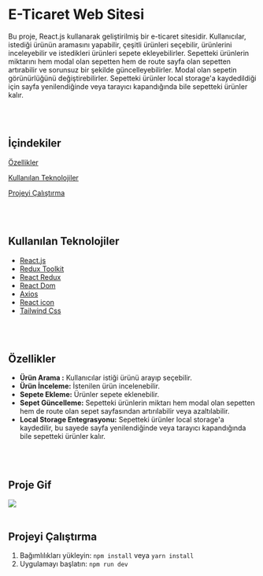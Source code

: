 # E-Ticaret Web Sitesi

Bu proje, React.js kullanarak geliştirilmiş bir e-ticaret sitesidir. Kullanıcılar, istediği ürünün aramasını yapabilir, çeşitli ürünleri seçebilir, ürünlerini inceleyebilir ve istedikleri ürünleri sepete ekleyebilirler. Sepetteki ürünlerin miktarını hem modal olan sepetten hem de route sayfa olan sepetten artırabilir ve sorunsuz bir şekilde güncelleyebilirler. Modal olan sepetin görünürlüğünü değiştirebilirler. Sepetteki ürünler local storage'a kaydedildiği için sayfa yenilendiğinde veya tarayıcı kapandığında bile sepetteki ürünler kalır.

<br><br>

## İçindekiler  
[Özellikler](#özellikler)

[Kullanılan Teknolojiler](#kullanılan-teknolojiler)

[Projeyi Çalıştırma](#dev)


<br><br>
<a name="#kullanılan-teknolojiler"></a>

## Kullanılan Teknolojiler

- [React.js](https://reactjs.org/)
- [Redux Toolkit](https://redux-toolkit.js.org/)
- [React Redux](https://react-redux.js.org/)
- [React Dom](https://react.dev/reference/react-dom)
- [Axios](https://axios-http.com/docs/intro)
- [React icon](https://react-icons.github.io/react-icons/)
- [Tailwind Css](https://tailwindcss.com/)


<br> <br>
<a name="özellikler"></a>

## Özellikler

- **Ürün Arama :** Kullanıcılar istiği ürünü arayıp seçebilir.
- **Ürün İnceleme:** İstenilen ürün incelenebilir.
- **Sepete Ekleme:** Ürünler sepete eklenebilir.
- **Sepet Güncelleme:** Sepetteki ürünlerin miktarı hem modal olan sepetten hem de route olan sepet sayfasından artırılabilir veya azaltılabilir.
- **Local Storage Entegrasyonu:** Sepetteki ürünler local storage'a kaydedilir, bu sayede sayfa yenilendiğinde veya tarayıcı kapandığında bile sepetteki ürünler kalır.


<br><br>

## Proje Gif

![](/src/e-ticaret.gif)
<br> <br>

<a name="dev"></a>

## Projeyi Çalıştırma
1. Bağımlılıkları yükleyin: `npm install` veya `yarn install`
2. Uygulamayı başlatın: `npm run dev`